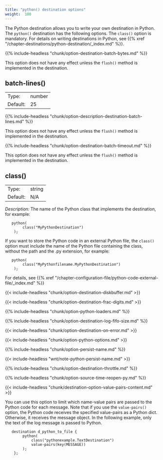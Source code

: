 ```yaml
---
title: "python() destination options"
weight:  100
---
```

<!-- DISCLAIMER: This file is based on the syslog-ng Open Source Edition documentation https://github.com/balabit/syslog-ng-ose-guides/commit/2f4a52ee61d1ea9ad27cb4f3168b95408fddfdf2 and is used under the terms of The syslog-ng Open Source Edition Documentation License. The file has been modified by Axoflow. -->

The Python destination allows you to write your own destination in Python. The `python()` destination has the following options. The `class()` option is mandatory. For details on writing destinations in Python, see {{% xref "/chapter-destinations/python-destination/_index.md" %}}.


{{% include-headless "chunk/option-destination-batch-bytes.md" %}}

This option does not have any effect unless the `flush()` method is implemented in the destination.



## batch-lines()

|          |        |
| -------- | ------ |
| Type:    | number |
| Default: | 25     |

{{% include-headless "chunk/option-description-destination-batch-lines.md" %}}

This option does not have any effect unless the `flush()` method is implemented in the destination.



{{% include-headless "chunk/option-destination-batch-timeout.md" %}}

This option does not have any effect unless the `flush()` method is implemented in the destination.



## class()

|          |        |
| -------- | ------ |
| Type:    | string |
| Default: | N/A    |

*Description:* The name of the Python class that implements the destination, for example:

```shell
   python(
        class("MyPythonDestination")
    );
```

If you want to store the Python code in an external Python file, the `class()` option must include the name of the Python file containing the class, without the path and the .py extension, for example:

```shell
   python(
        class("MyPythonfilename.MyPythonDestination")
    );
```

For details, see {{% xref "/chapter-configuration-file/python-code-external-file/_index.md" %}}


{{< include-headless "chunk/option-destination-diskbuffer.md" >}}

{{< include-headless "chunk/option-destination-frac-digits.md" >}}

{{% include-headless "chunk/option-python-loaders.md" %}}

{{% include-headless "chunk/option-destination-log-fifo-size.md" %}}

{{< include-headless "chunk/option-destination-on-error.md" >}}

<span id="python-options"></span>

{{< include-headless "chunk/option-python-options.md" >}}


{{% include-headless "chunk/option-persist-name.md" %}}

{{< include-headless "wnt/note-python-persist-name.md" >}}


{{% include-headless "chunk/option-destination-throttle.md" %}}

{{% include-headless "chunk/option-source-time-reopen-py.md" %}}


{{< include-headless "chunk/destination-option-value-pairs-content.md" >}}

You can use this option to limit which name-value pairs are passed to the Python code for each message. Note that if you use the `value-pairs()` option, the Python code receives the specified value-pairs as a Python dict. Otherwise, it receives the message object. In the following example, only the text of the log message is passed to Python.

```shell
   destination d_python_to_file {
        python(
            class("pythonexample.TextDestination")
            value-pairs(key(MESSAGE))
        );
    };
```

